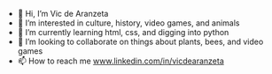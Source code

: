 - 👋 Hi, I’m Vic de Aranzeta
- 👀 I’m interested in culture, history, video games, and animals
- 🌱 I’m currently learning html, css, and digging into python 
- 💞️ I’m looking to collaborate on things about plants, bees, and video games
- 📫 How to reach me www.linkedin.com/in/vicdearanzeta

<!---
vdaranze/vdaranze is a ✨ special ✨ repository because its `README.md` (this file) appears on your GitHub profile.
You can click the Preview link to take a look at your changes.
--->
